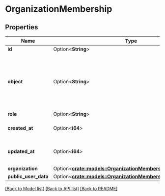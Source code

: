 # OrganizationMembership

## Properties

Name | Type | Description | Notes
------------ | ------------- | ------------- | -------------
**id** | Option<**String**> |  | [optional]
**object** | Option<**String**> | String representing the object's type. Objects of the same type share the same value.  | [optional]
**role** | Option<**String**> |  | [optional]
**created_at** | Option<**i64**> | Unix timestamp of creation. | [optional]
**updated_at** | Option<**i64**> | Unix timestamp of last update. | [optional]
**organization** | Option<[**crate::models::OrganizationMembershipOrganization**](OrganizationMembership_organization.md)> |  | [optional]
**public_user_data** | Option<[**crate::models::OrganizationMembershipPublicUserData**](OrganizationMembership_public_user_data.md)> |  | [optional]

[[Back to Model list]](../README.md#documentation-for-models) [[Back to API list]](../README.md#documentation-for-api-endpoints) [[Back to README]](../README.md)


